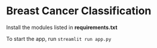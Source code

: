 # Breast Cancer Classification
Install the modules listed in **requirements.txt**

To start the app, run `streamlit run app.py`
